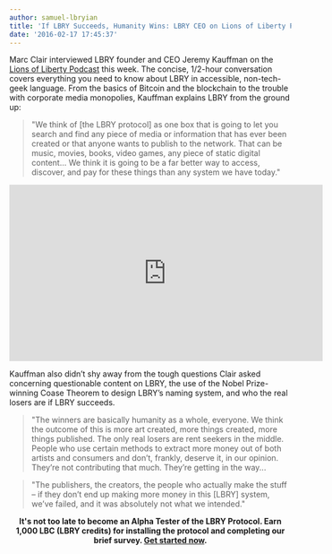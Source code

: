 ```yaml
---
author: samuel-lbryian
title: 'If LBRY Succeeds, Humanity Wins: LBRY CEO on Lions of Liberty Podcast'
date: '2016-02-17 17:45:37'
---
```


Marc Clair interviewed LBRY founder and CEO Jeremy Kauffman on the [Lions of Liberty Podcast](http://lionsofliberty.com/2016/02/17/185/) this week. The concise, 1/2-hour conversation covers everything you need to know about LBRY in accessible, non-tech-geek language. From the basics of Bitcoin and the blockchain to the trouble with corporate media monopolies, Kauffman explains LBRY from the ground up:
>"We think of [the LBRY protocol] as one box that is going to let you search and find any piece of media or information that has ever been created or that anyone wants to publish to the network. That can be music, movies, books, video games, any piece of static digital content… We think it is going to be a far better way to access, discover, and pay for these things than any system we have today."
<p style="text-align: center;"><iframe width="560" height="315" src="https://www.youtube.com/embed/9LavXUvcQfw?rel=0" frameborder="0" allowfullscreen></iframe></p>
Kauffman also didn’t shy away from the tough questions Clair asked concerning questionable content on LBRY, the use of the Nobel Prize-winning Coase Theorem to design LBRY’s naming system, and who the real losers are if LBRY succeeds.

>"The winners are basically humanity as a whole, everyone. We think the outcome of this is more art created, more things created, more things published. The only real losers are rent seekers in the middle. People who use certain methods to extract more money out of both artists and consumers and don’t, frankly, deserve it, in our opinion. They’re not contributing that much. They’re getting in the way...

>"The publishers, the creators, the people who actually make the stuff – if they don’t end up making more money in this [LBRY] system, we’ve failed, and it was absolutely not what we intended."

**<p style="text-align: center;">It's not too late to become an Alpha Tester of the LBRY Protocol. Earn 1,000 LBC (LBRY credits) for installing the protocol and completing our brief survey. [Get started now](https://lbry.io/get).</p>**